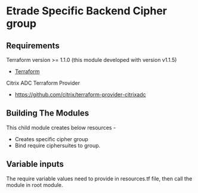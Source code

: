 Etrade Specific Backend Cipher group
===================================================


Requirements
------------
Terraform version >= 1.1.0 (this module developed with version v1.1.5)
-	[Terraform](https://www.terraform.io/downloads.html)

Citrix ADC Terraform Provider 
-	https://github.com/citrix/terraform-provider-citrixadc


Building The Modules
---------------------
This child module creates below resources  -
-	Creates specific cipher group
-	Bind require ciphersuites to group.


Variable inputs
----------------------
The require variable values need to provide in resources.tf file, then call the module in root module.




